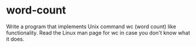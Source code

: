 # word-count
Write a program that implements Unix command wc (word count) like functionality. Read the Linux man page for wc in case you don't know what it does.
